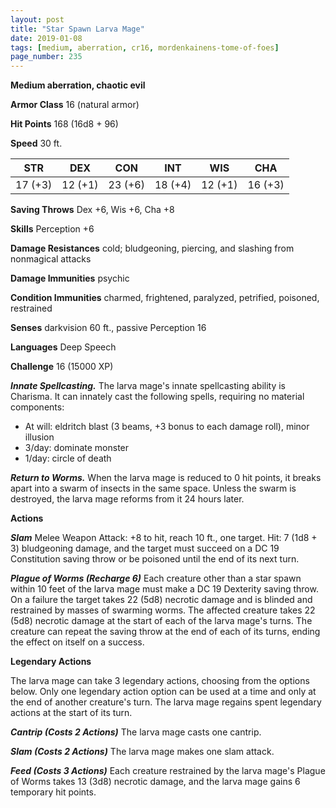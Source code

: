 ```yaml
---
layout: post
title: "Star Spawn Larva Mage"
date: 2019-01-08
tags: [medium, aberration, cr16, mordenkainens-tome-of-foes]
page_number: 235
---
```


**Medium aberration, chaotic evil**

**Armor Class** 16 (natural armor)

**Hit Points** 168  (16d8 + 96)

**Speed** 30 ft.

|   STR   |   DEX   |   CON   |   INT   |   WIS   |   CHA   |
|:-------:|:-------:|:-------:|:-------:|:-------:|:-------:|
| 17 (+3) | 12 (+1) | 23 (+6) | 18 (+4) | 12 (+1) | 16 (+3) |

**Saving Throws** Dex +6, Wis +6, Cha +8

**Skills** Perception +6

**Damage Resistances** cold; bludgeoning, piercing, and slashing from nonmagical attacks

**Damage Immunities** psychic

**Condition Immunities** charmed, frightened, paralyzed, petrified, poisoned, restrained

**Senses** darkvision 60 ft., passive Perception 16

**Languages** Deep Speech

**Challenge** 16 (15000 XP)

***Innate Spellcasting.*** The larva mage's innate spellcasting ability is Charisma. It can innately cast the following spells, requiring no material components:
* At will: eldritch blast (3 beams, +3 bonus to each damage roll), minor illusion
* 3/day: dominate monster
* 1/day: circle of death


***Return to Worms.*** When the larva mage is reduced to 0 hit points, it breaks apart into a swarm of insects in the same space. Unless the swarm is destroyed, the larva mage reforms from it 24 hours later.

**Actions**

***Slam*** Melee Weapon Attack: +8 to hit, reach 10 ft., one target. Hit: 7 (1d8 + 3) bludgeoning damage, and the target must succeed on a DC 19 Constitution saving throw or be poisoned until the end of its next turn.

***Plague of Worms (Recharge 6)*** Each creature other than a star spawn within 10 feet of the larva mage must make a DC 19 Dexterity saving throw. On a failure the target takes 22 (5d8) necrotic damage and is blinded and restrained by masses of swarming worms. The affected creature takes 22 (5d8) necrotic damage at the start of each of the larva mage's turns. The creature can repeat the saving throw at the end of each of its turns, ending the effect on itself on a success.

**Legendary Actions**

The larva mage can take 3 legendary actions, choosing from the options below. Only one legendary action option can be used at a time and only at the end of another creature's turn. The larva mage regains spent legendary actions at the start of its turn.

***Cantrip (Costs 2 Actions)*** The larva mage casts one cantrip.

***Slam (Costs 2 Actions)*** The larva mage makes one slam attack.

***Feed (Costs 3 Actions)*** Each creature restrained by the larva mage's Plague of Worms takes 13 (3d8) necrotic damage, and the larva mage gains 6 temporary hit points.
